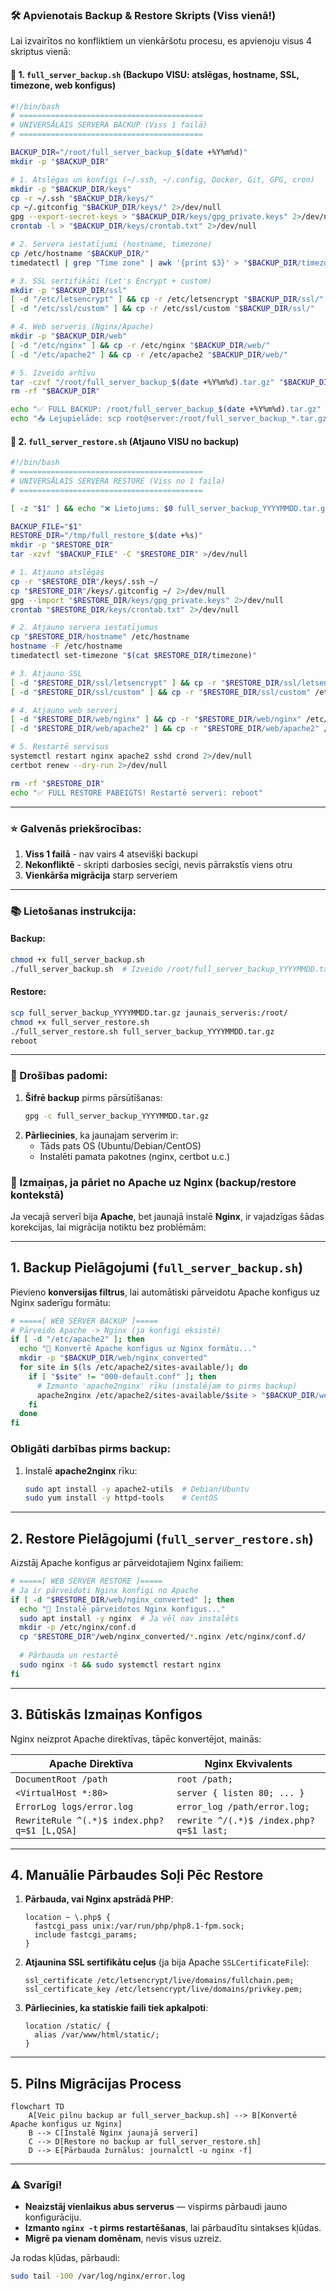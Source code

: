 ### **🛠️ Apvienotais Backup & Restore Skripts (Viss vienā!)**
Lai izvairītos no konfliktiem un vienkāršotu procesu, es apvienoju visus 4 skriptus vienā:

#### **📌 1. `full_server_backup.sh`** (Backupo VISU: atslēgas, hostname, SSL, timezone, web konfigus)
```bash
#!/bin/bash
# =========================================
# UNIVERSĀLAIS SERVERA BACKUP (Viss 1 failā)
# =========================================

BACKUP_DIR="/root/full_server_backup_$(date +%Y%m%d)"
mkdir -p "$BACKUP_DIR"

# 1. Atslēgas un konfigi (~/.ssh, ~/.config, Docker, Git, GPG, cron)
mkdir -p "$BACKUP_DIR/keys"
cp -r ~/.ssh "$BACKUP_DIR/keys/"
cp ~/.gitconfig "$BACKUP_DIR/keys/" 2>/dev/null
gpg --export-secret-keys > "$BACKUP_DIR/keys/gpg_private.keys" 2>/dev/null
crontab -l > "$BACKUP_DIR/keys/crontab.txt" 2>/dev/null

# 2. Servera iestatījumi (hostname, timezone)
cp /etc/hostname "$BACKUP_DIR/"
timedatectl | grep "Time zone" | awk '{print $3}' > "$BACKUP_DIR/timezone"

# 3. SSL sertifikāti (Let's Encrypt + custom)
mkdir -p "$BACKUP_DIR/ssl"
[ -d "/etc/letsencrypt" ] && cp -r /etc/letsencrypt "$BACKUP_DIR/ssl/"
[ -d "/etc/ssl/custom" ] && cp -r /etc/ssl/custom "$BACKUP_DIR/ssl/"

# 4. Web serveris (Nginx/Apache)
mkdir -p "$BACKUP_DIR/web"
[ -d "/etc/nginx" ] && cp -r /etc/nginx "$BACKUP_DIR/web/"
[ -d "/etc/apache2" ] && cp -r /etc/apache2 "$BACKUP_DIR/web/"

# 5. Izveido arhīvu
tar -czvf "/root/full_server_backup_$(date +%Y%m%d).tar.gz" "$BACKUP_DIR" >/dev/null
rm -rf "$BACKUP_DIR"

echo "✅ FULL BACKUP: /root/full_server_backup_$(date +%Y%m%d).tar.gz"
echo "📥 Lejupielāde: scp root@server:/root/full_server_backup_*.tar.gz ."
```

#### **📌 2. `full_server_restore.sh`** (Atjauno VISU no backup)
```bash
#!/bin/bash
# =========================================
# UNIVERSĀLAIS SERVERA RESTORE (Viss no 1 faila)
# =========================================

[ -z "$1" ] && echo "❌ Lietojums: $0 full_server_backup_YYYYMMDD.tar.gz" && exit 1

BACKUP_FILE="$1"
RESTORE_DIR="/tmp/full_restore_$(date +%s)"
mkdir -p "$RESTORE_DIR"
tar -xzvf "$BACKUP_FILE" -C "$RESTORE_DIR" >/dev/null

# 1. Atjauno atslēgas
cp -r "$RESTORE_DIR"/keys/.ssh ~/
cp "$RESTORE_DIR"/keys/.gitconfig ~/ 2>/dev/null
gpg --import "$RESTORE_DIR/keys/gpg_private.keys" 2>/dev/null
crontab "$RESTORE_DIR/keys/crontab.txt" 2>/dev/null

# 2. Atjauno servera iestatījumus
cp "$RESTORE_DIR/hostname" /etc/hostname
hostname -F /etc/hostname
timedatectl set-timezone "$(cat $RESTORE_DIR/timezone)"

# 3. Atjauno SSL
[ -d "$RESTORE_DIR/ssl/letsencrypt" ] && cp -r "$RESTORE_DIR/ssl/letsencrypt" /etc/
[ -d "$RESTORE_DIR/ssl/custom" ] && cp -r "$RESTORE_DIR/ssl/custom" /etc/ssl/

# 4. Atjauno web serveri
[ -d "$RESTORE_DIR/web/nginx" ] && cp -r "$RESTORE_DIR/web/nginx" /etc/
[ -d "$RESTORE_DIR/web/apache2" ] && cp -r "$RESTORE_DIR/web/apache2" /etc/

# 5. Restartē servisus
systemctl restart nginx apache2 sshd crond 2>/dev/null
certbot renew --dry-run 2>/dev/null

rm -rf "$RESTORE_DIR"
echo "✅ FULL RESTORE PABEIGTS! Restartē serveri: reboot"
```

---

### **⭐ Galvenās priekšrocības:**
1. **Viss 1 failā** - nav vairs 4 atsevišķi backupi
2. **Nekonfliktē** - skripti darbosies secīgi, nevis pārrakstīs viens otru
3. **Vienkārša migrācija** starp serveriem

---

### **📚 Lietošanas instrukcija:**
#### **Backup:**
```bash
chmod +x full_server_backup.sh
./full_server_backup.sh  # Izveido /root/full_server_backup_YYYYMMDD.tar.gz
```

#### **Restore:**
```bash
scp full_server_backup_YYYYMMDD.tar.gz jaunais_serveris:/root/
chmod +x full_server_restore.sh
./full_server_restore.sh full_server_backup_YYYYMMDD.tar.gz
reboot
```

---

### **🔐 Drošības padomi:**
1. **Šifrē backup** pirms pārsūtīšanas:
   ```bash
   gpg -c full_server_backup_YYYYMMDD.tar.gz
   ```
2. **Pārliecinies**, ka jaunajam serverim ir:
   - Tāds pats OS (Ubuntu/Debian/CentOS)
   - Instalēti pamata pakotnes (nginx, certbot u.c.)



### **🔄 Izmaiņas, ja pāriet no Apache uz Nginx (backup/restore kontekstā)**

Ja vecajā serverī bija **Apache**, bet jaunajā instalē **Nginx**, ir vajadzīgas šādas korekcijas, lai migrācija notiktu bez problēmām:

---

## **1. Backup Pielāgojumi (`full_server_backup.sh`)**
Pievieno **konversijas filtrus**, lai automātiski pārveidotu Apache konfigus uz Nginx saderīgu formātu:

```bash
# =====[ WEB SERVER BACKUP ]=====
# Pārveido Apache -> Nginx (ja konfigi eksistē)
if [ -d "/etc/apache2" ]; then
  echo "🔵 Konvertē Apache konfigus uz Nginx formātu..."
  mkdir -p "$BACKUP_DIR/web/nginx_converted"
  for site in $(ls /etc/apache2/sites-available/); do
    if [ "$site" != "000-default.conf" ]; then
      # Izmanto 'apache2nginx' rīku (instalējam to pirms backup)
      apache2nginx /etc/apache2/sites-available/$site > "$BACKUP_DIR/web/nginx_converted/${site}.nginx" 2>/dev/null
    fi
  done
fi
```

### **Obligāti darbības pirms backup:**
1. Instalē **apache2nginx** rīku:
   ```bash
   sudo apt install -y apache2-utils  # Debian/Ubuntu
   sudo yum install -y httpd-tools    # CentOS
   ```

---

## **2. Restore Pielāgojumi (`full_server_restore.sh`)**
Aizstāj Apache konfigus ar pārveidotajiem Nginx failiem:

```bash
# =====[ WEB SERVER RESTORE ]=====
# Ja ir pārveidoti Nginx konfigi no Apache
if [ -d "$RESTORE_DIR/web/nginx_converted" ]; then
  echo "🔵 Instalē pārveidotos Nginx konfigus..."
  sudo apt install -y nginx  # Ja vēl nav instalēts
  mkdir -p /etc/nginx/conf.d
  cp "$RESTORE_DIR"/web/nginx_converted/*.nginx /etc/nginx/conf.d/
  
  # Pārbauda un restartē
  sudo nginx -t && sudo systemctl restart nginx
fi
```

---

## **3. Būtiskās Izmaiņas Konfigos**
Nginx neizprot Apache direktīvas, tāpēc konvertējot, mainās:

| **Apache Direktīva**       | **Nginx Ekvivalents**          |
|---------------------------|-------------------------------|
| `DocumentRoot /path`      | `root /path;`                |
| `<VirtualHost *:80>`      | `server { listen 80; ... }`  |
| `ErrorLog logs/error.log` | `error_log /path/error.log;` |
| `RewriteRule ^(.*)$ index.php?q=$1 [L,QSA]` | `rewrite ^/(.*)$ /index.php?q=$1 last;` |

---

## **4. Manuālie Pārbaudes Soļi Pēc Restore**
1. **Pārbauda, vai Nginx apstrādā PHP**:
   ```nginx
   location ~ \.php$ {
     fastcgi_pass unix:/var/run/php/php8.1-fpm.sock;
     include fastcgi_params;
   }
   ```
2. **Atjaunina SSL sertifikātu ceļus** (ja bija Apache `SSLCertificateFile`):
   ```nginx
   ssl_certificate /etc/letsencrypt/live/domains/fullchain.pem;
   ssl_certificate_key /etc/letsencrypt/live/domains/privkey.pem;
   ```
3. **Pārliecinies, ka statiskie faili tiek apkalpoti**:
   ```nginx
   location /static/ {
     alias /var/www/html/static/;
   }
   ```

---

## **5. Pilns Migrācijas Process**
```mermaid
flowchart TD
    A[Veic pilnu backup ar full_server_backup.sh] --> B[Konvertē Apache konfigus uz Nginx]
    B --> C[Instalē Nginx jaunajā serverī]
    C --> D[Restore no backup ar full_server_restore.sh]
    D --> E[Pārbauda žurnālus: journalctl -u nginx -f]
```

---

### **⚠️ Svarīgi!**
- **Neaizstāj vienlaikus abus serverus** — vispirms pārbaudi jauno konfigurāciju.  
- **Izmanto `nginx -t` pirms restartēšanas**, lai pārbaudītu sintakses kļūdas.  
- **Migrē pa vienam domēnam**, nevis visus uzreiz.  

Ja rodas kļūdas, pārbaudi:  
```bash
sudo tail -100 /var/log/nginx/error.log
```